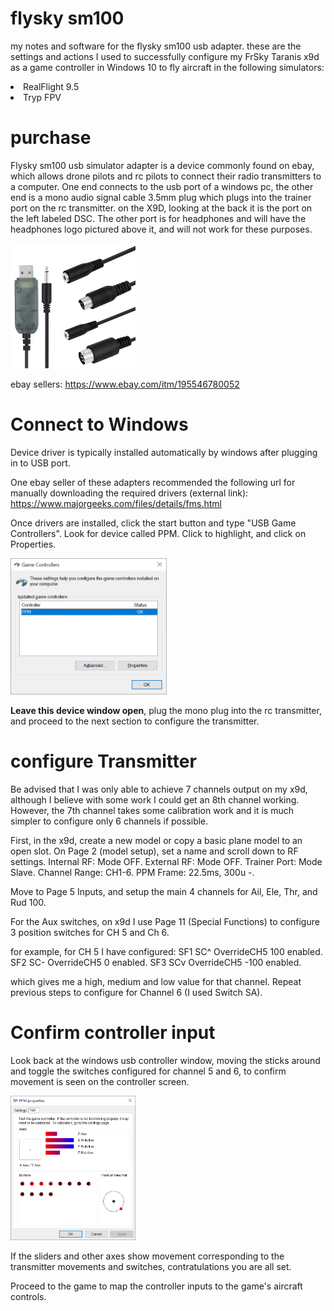 # flysky sm100
my notes and software for the flysky sm100 usb adapter. these are the settings and actions I used to successfully configure my FrSky Taranis x9d as a game controller in Windows 10 to fly aircraft in the following simulators:
<li>RealFlight 9.5</li>
<li>Tryp FPV</li>

# purchase
Flysky sm100 usb simulator adapter is a device commonly found on ebay, which allows drone pilots and rc pilots to connect their radio transmitters to a computer. One end connects to the usb port of a windows pc, the other end is a mono audio signal cable 3.5mm plug which plugs into the trainer port on the rc transmitter. on the X9D, looking at the back it is the port on the left labeled DSC. The other port is for headphones and will have the headphones logo pictured above it, and will not work for these purposes. 

<img src="https://github.com/joshbasquez/flysky_sm100/blob/main/images/usbppm.png" width="200">

ebay sellers:
https://www.ebay.com/itm/195546780052

# Connect to Windows
Device driver is typically installed automatically by windows after plugging in to USB port. 

One ebay seller of these adapters recommended the following url for manually downloading the required drivers (external link):
https://www.majorgeeks.com/files/details/fms.html

Once drivers are installed, click the start button and type "USB Game Controllers". Look for device called PPM. Click to highlight, and click on Properties.

<img src="https://github.com/joshbasquez/flysky_sm100/blob/main/images/win10_usb_controllers.png" width="250">

<b>Leave this device window open</b>, plug the mono plug into the rc transmitter, and proceed to the next section to configure the transmitter.

# configure Transmitter
Be advised that I was only able to achieve 7 channels output on my x9d, although I believe with some work I could get an 8th channel working. However, the 7th channel takes some calibration work and it is much simpler to configure only 6 channels if possible. 

First, in the x9d, create a new model or copy a basic plane model to an open slot. On Page 2 (model setup), set a name and scroll down to RF settings.
Internal RF: Mode OFF. 
External RF: Mode OFF. 
Trainer Port: Mode Slave. Channel Range: CH1-6. PPM Frame: 22.5ms, 300u -.

Move to Page 5 Inputs, and setup the main 4 channels for Ail, Ele, Thr, and Rud 100. 

For the Aux switches, on x9d I use Page 11 (Special Functions) to configure 3 position switches for CH 5 and Ch 6. 

for example, for CH 5 I have configured:
SF1 SC^ OverrideCH5 100  enabled.
SF2 SC- OverrideCH5 0    enabled. 
SF3 SCv OverrideCH5 -100 enabled. 

which gives me a high, medium and low value for that channel. Repeat previous steps to configure for Channel 6 (I used Switch SA). 

# Confirm controller input
Look back at the windows usb controller window, moving the sticks around and toggle the switches configured for channel 5 and 6, to confirm movement is seen on the controller screen. 

<img src="https://github.com/joshbasquez/flysky_sm100/blob/main/images/usb-ppm-properties.png" width="200">

If the sliders and other axes show movement corresponding to the transmitter movements and switches, contratulations you are all set. 

Proceed to the game to map the controller inputs to the game's aircraft controls. 
